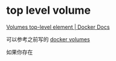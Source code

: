 # top level volume

[Volumes top-level element | Docker Docs](https://docs.docker.com/reference/compose-file/volumes/)

可以参考之前写的 [docker volumes](../04-storage/docker-volume.md)

如果你存在
